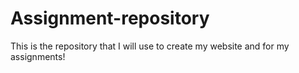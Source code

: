 # Assignment-repository
This is the repository that I will use to create my website and for my assignments!
